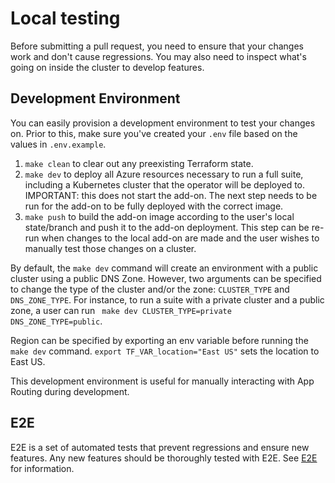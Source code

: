 
# Local testing 

Before submitting a pull request, you need to ensure that your changes work and don't cause regressions. You may also need to inspect what's going on inside the cluster to develop features.

## Development Environment 

You can easily provision a development environment to test your changes on. Prior to this, make sure you've created your `.env` file based on the values in `.env.example`.

1. `make clean` to clear out any preexisting Terraform state.
2. `make dev` to deploy all Azure resources necessary to run a full suite, including a Kubernetes cluster that the operator will be deployed to. IMPORTANT: this does not start the add-on. The next step needs to be run for the add-on to be fully deployed with the correct image.
3. `make push` to build the add-on image according to the user's local state/branch and push it to the add-on deployment. This step can be re-run when changes to the local add-on are made and the user wishes to manually test those changes on a cluster.

By default, the `make dev` command will create an environment with a public cluster using a public DNS Zone. However, two arguments can be specified to change the type of the cluster and/or the zone: `CLUSTER_TYPE` and `DNS_ZONE_TYPE`. For instance, to run a suite with a private cluster and a public zone, a user can run `	make dev CLUSTER_TYPE=private DNS_ZONE_TYPE=public`.

Region can be specified by exporting an env variable before running the `make dev` command. `export TF_VAR_location="East US"` sets the location to East US.

This development environment is useful for manually interacting with App Routing during development.

## E2E

E2E is a set of automated tests that prevent regressions and ensure new features. Any new features should be thoroughly tested with E2E. See [E2E](./e2e.md) for information.
